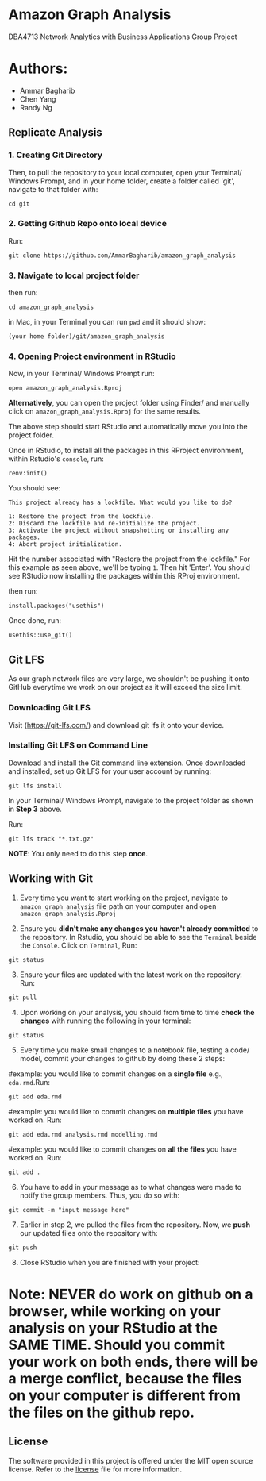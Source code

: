 # Amazon Graph Analysis

DBA4713 Network Analytics with Business Applications Group Project

# Authors:
- Ammar Bagharib
- Chen Yang
- Randy Ng

## Replicate Analysis

### 1. Creating Git Directory
Then, to pull the repository to your local computer, open your Terminal/ Windows Prompt, and in your home folder, create a folder called 'git', navigate to that folder with:
```
cd git
```

### 2. Getting Github Repo onto local device
Run:
```
git clone https://github.com/AmmarBagharib/amazon_graph_analysis
```

### 3. Navigate to local project folder
then run:
```
cd amazon_graph_analysis
```

in Mac, in your Terminal you can run `pwd` and it should show:

`(your home folder)/git/amazon_graph_analysis`

### 4. Opening Project environment in RStudio

Now, in your Terminal/ Windows Prompt run:
```
open amazon_graph_analysis.Rproj
```
**Alternatively**, you can open the project folder using Finder/ and manually click on `amazon_graph_analysis.Rproj` for the same results.

The above step should start RStudio and automatically move you into the project folder.

Once in RStudio, to install all the packages in this RProject environment, within Rstudio's `console`, run:

```
renv:init() 
```

You should see:
```
This project already has a lockfile. What would you like to do? 

1: Restore the project from the lockfile.
2: Discard the lockfile and re-initialize the project.
3: Activate the project without snapshotting or installing any packages.
4: Abort project initialization.
```

Hit the number associated with "Restore the project from the lockfile." For this example as seen above, we'll be typing `1`. Then hit 'Enter'. You should see RStudio now installing the packages within this RProj environment.

then run:
```
install.packages("usethis")
```
Once done, run:
```
usethis::use_git()
```

## Git LFS
As our graph network files are very large, we shouldn't be pushing it onto GitHub everytime we work on our project as it will exceed the size limit.

### Downloading Git LFS
Visit (https://git-lfs.com/) and download git lfs it onto your device.

### Installing Git LFS on Command Line
Download and install the Git command line extension. Once downloaded and installed, set up Git LFS for your user account by running:
```
git lfs install
```

In your Terminal/ Windows Prompt, navigate to the project folder as shown in **Step 3** above.

Run:
```
git lfs track "*.txt.gz"
```
**NOTE**: You only need to do this step **once**.

## Working with Git

1. Every time you want to start working on the project, navigate to `amazon_graph_analysis` file path on your computer and open `amazon_graph_analysis.Rproj`

2. Ensure you **didn't make any changes you haven't already committed** to the repository. In Rstudio, you should be able to see the `Terminal` beside the `Console`. Click on `Terminal`, Run:
```
git status
```

3. Ensure your files are updated with the latest work on the repository. Run:
```
git pull
```

4. Upon working on your analysis, you should from time to time **check the changes** with running the following in your terminal:
```
git status
```

5. Every time you make small changes to a notebook file, testing a code/ model, commit your changes to github by doing these 2 steps:

#example: you would like to commit changes on a **single file** e.g., `eda.rmd`.Run:
```
git add eda.rmd
```

#example: you would like to commit changes on **multiple files** you have worked on. Run:
```
git add eda.rmd analysis.rmd modelling.rmd
```

#example: you would like to commit changes on **all the files** you have worked on. Run:
```
git add .
```

6. You have to add in your message as to what changes were made to notify the group members. Thus, you do so with:
```
git commit -m "input message here"
```

7. Earlier in step 2, we pulled the files from the repository. Now, we **push** our updated files onto the repository with:
```
git push
```

8. Close RStudio when you are finished with your project:


# Note: NEVER do work on github on a browser, while working on your analysis on your RStudio at the SAME TIME. Should you commit your work on both ends, there will be a merge conflict, because the files on your computer is different from the files on the github repo.

## License

The software provided in this project is offered under the MIT open
source license. Refer to the
[license](https://github.com/AmmarBagharib/amazon_graph_analysis/blob/master/LICENSE.md)
file for more information.







 
